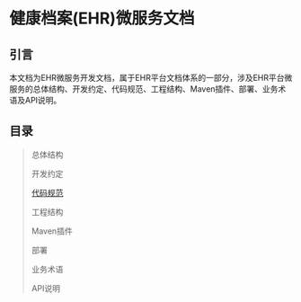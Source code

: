 健康档案(EHR)微服务文档
====================

引言
---------------------

本文档为EHR微服务开发文档，属于EHR平台文档体系的一部分，涉及EHR平台微服务的总体结构、开发约定、代码规范、工程结构、Maven插件、部署、业务术语及API说明。


目录
---------------------

> 总体结构
>
> 开发约定
>
> [代码规范](specification/index.html)
>
> 工程结构
>
> Maven插件
>
> 部署
>
> 业务术语
>
> API说明